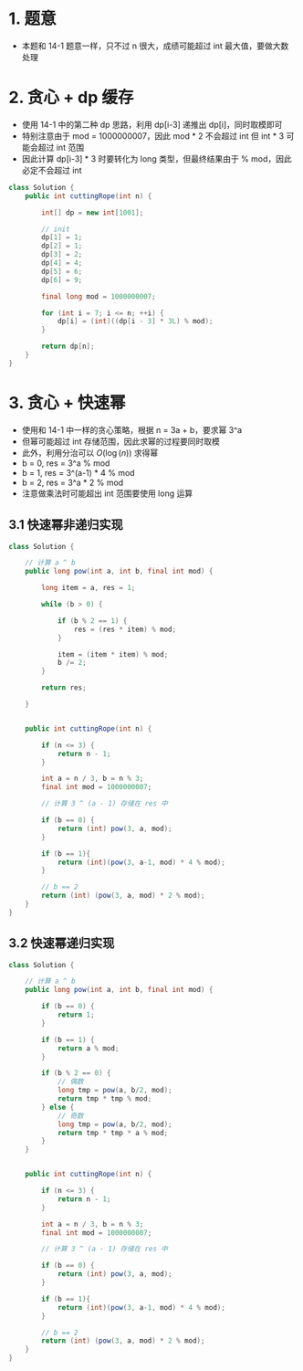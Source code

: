 
# 1. 题意

- 本题和 14-1 题意一样，只不过 n 很大，成绩可能超过 int 最大值，要做大数处理


# 2. 贪心 + dp 缓存

- 使用 14-1 中的第二种 dp 思路，利用 dp[i-3] 递推出 dp[i]，同时取模即可
- 特别注意由于 mod = 1000000007，因此 mod * 2 不会超过 int 但 int * 3 可能会超过 int 范围
- 因此计算 dp[i-3] * 3 时要转化为 long 类型，但最终结果由于 % mod，因此必定不会超过 int

```java
class Solution {
    public int cuttingRope(int n) {

        int[] dp = new int[1001];

        // init
        dp[1] = 1;
        dp[2] = 1;
        dp[3] = 2;
        dp[4] = 4;
        dp[5] = 6;
        dp[6] = 9;

        final long mod = 1000000007;

        for (int i = 7; i <= n; ++i) {
            dp[i] = (int)((dp[i - 3] * 3L) % mod);
        }

        return dp[n];
    }
}
```

# 3. 贪心 + 快速幂

- 使用和 14-1 中一样的贪心策略，根据 n = 3a + b，要求幂 3^a
- 但幂可能超过 int 存储范围，因此求幂的过程要同时取模
- 此外，利用分治可以 $O(\log (n))$ 求得幂
- b = 0, res = 3^a % mod
- b = 1, res = 3^(a-1) * 4 % mod 
- b = 2, res = 3^a * 2 % mod
- 注意做乘法时可能超出 int 范围要使用 long 运算

## 3.1 快速幂非递归实现

```java
class Solution {

    // 计算 a ^ b
    public long pow(int a, int b, final int mod) {

        long item = a, res = 1;

        while (b > 0) {

            if (b % 2 == 1) {
                res = (res * item) % mod;
            }

            item = (item * item) % mod;
            b /= 2;
        }

        return res;

    }


    public int cuttingRope(int n) {

        if (n <= 3) {
            return n - 1;
        }

        int a = n / 3, b = n % 3;
        final int mod = 1000000007;

        // 计算 3 ^ (a - 1) 存储在 res 中

        if (b == 0) {
            return (int) pow(3, a, mod);
        }

        if (b == 1){
            return (int)(pow(3, a-1, mod) * 4 % mod);
        }

        // b == 2
        return (int) (pow(3, a, mod) * 2 % mod);
    }
}
```

## 3.2 快速幂递归实现

```java
class Solution {

    // 计算 a ^ b
    public long pow(int a, int b, final int mod) {

        if (b == 0) {
            return 1;
        }

        if (b == 1) {
            return a % mod;
        }

        if (b % 2 == 0) {
            // 偶数
            long tmp = pow(a, b/2, mod);
            return tmp * tmp % mod;
        } else {
            // 奇数
            long tmp = pow(a, b/2, mod);
            return tmp * tmp * a % mod;
        }
    }


    public int cuttingRope(int n) {

        if (n <= 3) {
            return n - 1;
        }

        int a = n / 3, b = n % 3;
        final int mod = 1000000007;

        // 计算 3 ^ (a - 1) 存储在 res 中

        if (b == 0) {
            return (int) pow(3, a, mod);
        }

        if (b == 1){
            return (int)(pow(3, a-1, mod) * 4 % mod);
        }

        // b == 2
        return (int) (pow(3, a, mod) * 2 % mod);
    }
}
```
